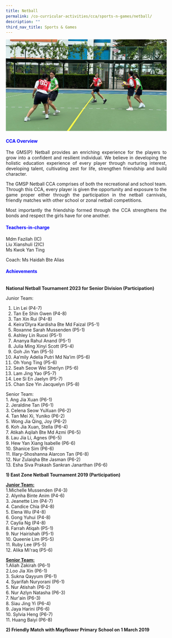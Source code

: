 ```yaml
---
title: Netball
permalink: /co-curricular-activities/cca/sports-n-games/netball/
description: ""
third_nav_title: Sports & Games
---
```

![](/images/Netball.jpg)

<h4 style="color:blue;">CCA Overview</h4>
<p style="text-align: justify;">The GMS(P) Netball provides an enriching experience for the players to grow into a confident and resilient individual. We believe in developing the holistic education experience of every player through nurturing interest, developing talent, cultivating zest for life, strengthen friendship and build character.

</p><p style="text-align: justify;">The GMSP Netball CCA comprises of both the recreational and school team. Through this CCA, every player is given the opportunity and exposure to the game proper either through the participation in the netball carnivals, friendly matches with other school or zonal netball competitions.

</p><p style="text-align: justify;">Most importantly the friendship formed through the CCA strengthens the bonds and respect the girls have for one another. </p>

<h4 style="color:blue;">Teachers-in-charge</h4>
Mdm Fazilah (IC)<br>
Liu Xianshuli (2IC)<br>
Ms Kwok Yan Ting

Coach: Ms Haidah Bte Alias

<h4 style="color:blue;">Achievements</h4><br>
<b>National Netball Tournament 2023 for Senior Division (Participation)</b><br>

Junior Team:<br>
1. Lin Lei (P4-7)<br>
2. Tan Ee Shin Gwen (P4-8)<br>
3. Tan Xin Rui (P4-8)<br>
4. Keira’Dlyra Kardisha Bte Md Faizal (P5-1)<br>
5. Roxanne Sarah Mussenden (P5-1)<br>
6. Ashley Lin Ruoxi (P5-1)<br>
7. Ananya Rahul Anand (P5-1)<br>
8. Julia Ming Xinyi Scott (P5-4)<br>
9. Goh Jin Yan (P5-5)<br>
10. Aa’mily Adelia Putri Md Na’im (P5-6)<br>
11. Oh Yong Ting (P5-6)<br>
12. Seah Seow Wei Sherlyn (P5-6)<br>
13. Lam Jing Yao (P5-7)<br>
14. Lee Si En Jaelyn (P5-7)<br>
15. Chan Sze Yin Jacquelyn (P5-8)<br>


Senior Team:<br>
	1. Ang Jia Xuan (P6-1)<br>
2. Jeraldine Tan (P6-1)<br>
3. Celena Seow YuXuan (P6-2)<br>
4. Tan Mei Xi, Yuniko (P6-2)<br>
5. Wong Jia Qing, Joy (P6-2)<br>
6. Koh Jia Xuan, Stella (P6-4)<br>
7. Atikah Aqilah Bte Md Azmi (P6-5)<br>
8. Lau Jia Li, Agnes (P6-5)<br>
9. Hew Yan Xiang Isabelle (P6-6)<br>
10. Shanice Sim (P6-6)<br>
11. Illary-Shoshanna Alarcon Tan (P6-8)<br>
12. Nur Zulaiqha Bte Jasman (P6-2)<br>
13. Esha Siva Prakash Sankran Janarthan (P6-6)<br>

	
<b>1) East Zone Netball Tournament 2019 (Participation)</b>

<u><strong>Junior Team:</strong></u><br>
1.Michelle Mussenden (P4-3)<br> 
2. Alynha Binte Anim (P4-6)<br>
3. Jeanette Lim (P4-7)<br>
4. Candice Chia (P4-8)<br>
5. Elena Wu (P4-8)<br>
6. Gong Yuhui (P4-8)<br>
7. Caylia Ng (P4-8)<br>
8. Farrah Atiqah (P5-1)<br>
9. Nur Hairishah (P5-1)<br>
10. Queenie Lim (P5-5)<br>
11. Ruby Lee (P5-5)<br>
12. Alika Mi'raq (P5-6)<br>

<u><strong>Senior Team:</strong></u> <br>
1.Aliah Zakirah (P6-1)<br>
2.Loo Jia Xin (P6-1)<br>
3. Sukna Qayyum (P6-1)<br>
4. Syarifah Nuryorani (P6-1)<br>
5. Nur Atishah (P6-2)<br>
6. Nur Azlyn Natasha (P6-3)<br>
7. Nur'ain (P6-3)<br>
8. Siau Jing Yi (P6-4)<br>
9. Jaya Harini (P6-6)<br>
10. Sylvia Heng (P6-7)<br>
11. Huang Baiyi (P6-8) <br>

<b>2) Friendly Match with Mayflower Primary School on 1 March 2019</b>